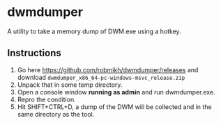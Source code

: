 # dwmdumper
A utility to take a memory dump of DWM.exe using a hotkey.

## Instructions

1. Go here https://github.com/robmikh/dwmdumper/releases and download `dwmdumper_x86_64-pc-windows-msvc_release.zip`
2. Unpack that in some temp directory.
3. Open a console window **running as admin** and run dwmdumper.exe.
3. Repro the condition.
4. Hit SHIFT+CTRL+D, a dump of the DWM will be collected and in the same directory as the tool.
